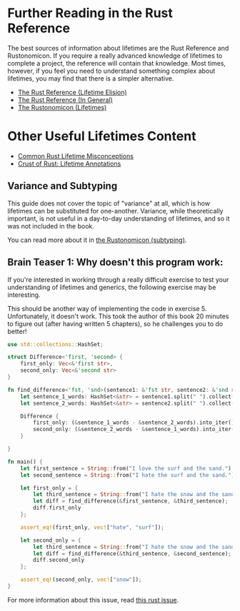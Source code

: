 # Further Reading in the Rust Reference

The best sources of information about lifetimes are the Rust Reference and
Rustonomicon. If you require a really advanced knowledge of lifetimes to
complete a project, the reference will contain that knowledge. Most times,
however, if you feel you need to understand something complex about lifetimes,
you may find that there is a simpler alternative.

 - [The Rust Reference (Lifetime Elision)](https://doc.rust-lang.org/reference/lifetime-elision.html)
 - [The Rust Reference (In General)](https://doc.rust-lang.org/reference/)
 - [The Rustonomicon (Lifetimes)](https://doc.rust-lang.org/nomicon/lifetimes.html)

# Other Useful Lifetimes Content

- [Common Rust Lifetime Misconceptions](https://github.com/pretzelhammer/rust-blog/blob/master/posts/common-rust-lifetime-misconceptions.md)
- [Crust of Rust: Lifetime Annotations](https://www.youtube.com/watch?v=rAl-9HwD858)

## Variance and Subtyping

This guide does not cover the topic of "variance" at all, which is how lifetimes can be substituted for
one-another. Variance, while theoretically important, is not useful in a day-to-day understanding
of lifetimes, and so it was not included in the book.

You can read more about it in [the Rustonomicon (subtyping)](https://doc.rust-lang.org/nomicon/subtyping.html).

## Brain Teaser 1: Why doesn't this program work:

If you're interested in working through a really difficult exercise to test
your understanding of lifetimes and generics, the following exercise may be interesting.

This should be another way of implementing the code in exercise 5.
Unfortunately, it doesn't work. This took the author of this book
20 minutes to figure out (after having written 5 chapters), so he
challenges you to do better!

```rust
use std::collections::HashSet;

struct Difference<'first, 'second> {
    first_only: Vec<&'first str>,
    second_only: Vec<&'second str>
}

fn find_difference<'fst, 'snd>(sentence1: &'fst str, sentence2: &'snd str) -> Difference<'fst, 'snd> {
    let sentence_1_words: HashSet<&str> = sentence1.split(" ").collect();
    let sentence_2_words: HashSet<&str> = sentence2.split(" ").collect();

    Difference {
        first_only: (&sentence_1_words - &sentence_2_words).into_iter().collect(),
        second_only: (&sentence_2_words - &sentence_1_words).into_iter().collect(),
    }

}

fn main() {
    let first_sentence = String::from("I love the surf and the sand.");
    let second_sentence = String::from("I hate the surf and the sand.");

    let first_only = {
        let third_sentence = String::from("I hate the snow and the sand.");
        let diff = find_difference(&first_sentence, &third_sentence);
        diff.first_only
    };

    assert_eq!(first_only, vec!["hate", "surf"]);

    let second_only = {
        let third_sentence = String::from("I hate the snow and the sand.");
        let diff = find_difference(&third_sentence, &second_sentence);
        diff.second_only
    };

    assert_eq!(second_only, vec!["snow"]);
}
```

For more information about this issue, read [this rust issue](https://github.com/rust-lang/rust/issues/73788).
